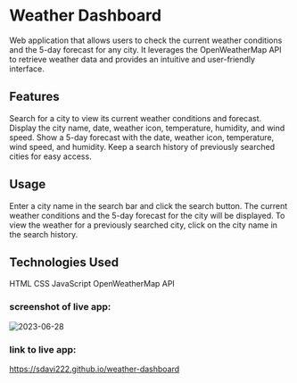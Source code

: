 # Weather Dashboard
Web application that allows users to check the current weather conditions and the 5-day forecast for any city. It leverages the OpenWeatherMap API to retrieve weather data and provides an intuitive and user-friendly interface.

## Features
Search for a city to view its current weather conditions and forecast.
Display the city name, date, weather icon, temperature, humidity, and wind speed.
Show a 5-day forecast with the date, weather icon, temperature, wind speed, and humidity.
Keep a search history of previously searched cities for easy access.

## Usage
Enter a city name in the search bar and click the search button.
The current weather conditions and the 5-day forecast for the city will be displayed.
To view the weather for a previously searched city, click on the city name in the search history.

## Technologies Used
HTML
CSS
JavaScript
OpenWeatherMap API


### screenshot of live app:
![2023-06-28](https://github.com/sdavi222/weather-dashboard/assets/130076128/73881572-1126-4078-b1fa-e451dd79d4ae)

### link to live app:
https://sdavi222.github.io/weather-dashboard
